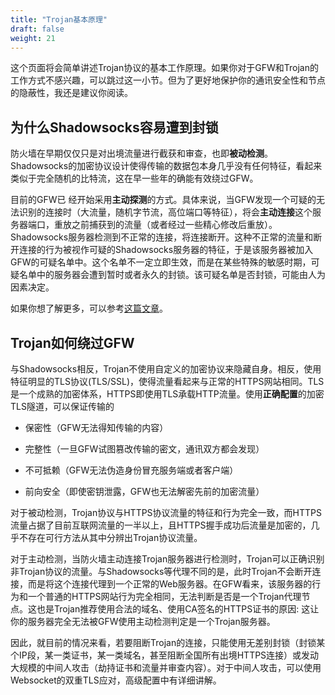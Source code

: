 ```yaml
---
title: "Trojan基本原理"
draft: false
weight: 21
---
```



这个页面将会简单讲述Trojan协议的基本工作原理。如果你对于GFW和Trojan的工作方式不感兴趣，可以跳过这一小节。但为了更好地保护你的通讯安全性和节点的隐蔽性，我还是建议你阅读。


## 为什么Shadowsocks容易遭到封锁

防火墙在早期仅仅只是对出境流量进行截获和审查，也即**被动检测**。Shadowsocks的加密协议设计使得传输的数据包本身几乎没有任何特征，看起来类似于完全随机的比特流，这在早一些年的确能有效绕过GFW。

目前的GFW已 经开始采用**主动探测**的方式。具体来说，当GFW发现一个可疑的无法识别的连接时（大流量，随机字节流，高位端口等特征），将会**主动连接**这个服务器端口，重放之前捕获到的流量（或者经过一些精心修改后重放）。Shadowsocks服务器检测到不正常的连接，将连接断开。这种不正常的流量和断开连接的行为被视作可疑的Shadowsocks服务器的特征，于是该服务器被加入GFW的可疑名单中。这个名单不一定立即生效，而是在某些特殊的敏感时期，可疑名单中的服务器会遭到暂时或者永久的封锁。该可疑名单是否封锁，可能由人为因素决定。

如果你想了解更多，可以参考[这篇文章](https://gfw.report/blog/gfw_shadowsocks/)。

## Trojan如何绕过GFW

与Shadowsocks相反，Trojan不使用自定义的加密协议来隐藏自身。相反，使用特征明显的TLS协议(TLS/SSL)，使得流量看起来与正常的HTTPS网站相同。TLS是一个成熟的加密体系，HTTPS即使用TLS承载HTTP流量。使用**正确配置**的加密TLS隧道，可以保证传输的

- 保密性（GFW无法得知传输的内容）

- 完整性（一旦GFW试图篡改传输的密文，通讯双方都会发现）

- 不可抵赖（GFW无法伪造身份冒充服务端或者客户端）

- 前向安全（即使密钥泄露，GFW也无法解密先前的加密流量）

对于被动检测，Trojan协议与HTTPS协议流量的特征和行为完全一致，而HTTPS流量占据了目前互联网流量的一半以上，且HTTPS握手成功后流量是加密的，几乎不存在可行方法从其中分辨出Trojan协议流量。

对于主动检测，当防火墙主动连接Trojan服务器进行检测时，Trojan可以正确识别非Trojan协议的流量。与Shadowsocks等代理不同的是，此时Trojan不会断开连接，而是将这个连接代理到一个正常的Web服务器。在GFW看来，该服务器的行为和一个普通的HTTPS网站行为完全相同，无法判断是否是一个Trojan代理节点。这也是Trojan推荐使用合法的域名、使用CA签名的HTTPS证书的原因: 这让你的服务器完全无法被GFW使用主动检测判定是一个Trojan服务器。

因此，就目前的情况来看，若要阻断Trojan的连接，只能使用无差别封锁（封锁某个IP段，某一类证书，某一类域名，甚至阻断全国所有出境HTTPS连接）或发动大规模的中间人攻击（劫持证书和流量并审查内容）。对于中间人攻击，可以使用Websocket的双重TLS应对，高级配置中有详细讲解。
